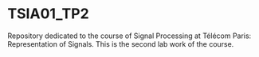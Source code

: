 # TSIA01_TP2
Repository dedicated to the course of Signal Processing at Télécom Paris: Representation of Signals. This is the second lab work of the course.
